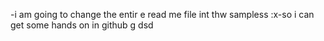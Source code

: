 -i am going to change the entir e read me file int thw sampless 
:x-so i can  get some hands on in github 
g
dsd
